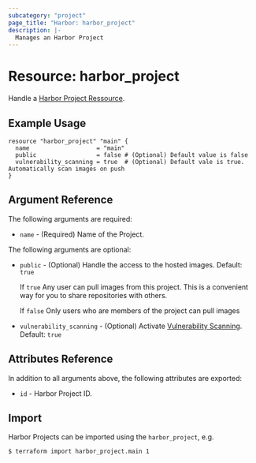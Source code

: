 ```yaml
---
subcategory: "project"
page_title: "Harbor: harbor_project"
description: |-
  Manages an Harbor Project
---
```


# Resource: harbor_project

Handle a [Harbor Project Ressource](https://goharbor.io/docs/1.10/working-with-projects/create-projects/).

## Example Usage

```hcl
resource "harbor_project" "main" {
  name                   = "main"
  public                 = false # (Optional) Default value is false
  vulnerability_scanning = true  # (Optional) Default vale is true. Automatically scan images on push
}
```

## Argument Reference

The following arguments are required:

* `name` - (Required) Name of the Project.

The following arguments are optional:

* `public` - (Optional) Handle the access to the hosted images. Default: `true`

    If `true` Any user can pull images from this project. This is a convenient way for you to share repositories with others.

    If `false` Only users who are members of the project can pull images

* `vulnerability_scanning` - (Optional) Activate [Vulnerability Scanning](https://goharbor.io/docs/1.10/administration/vulnerability-scanning/). Default: `true`


## Attributes Reference

In addition to all arguments above, the following attributes are exported:

* `id` - Harbor Project ID.

## Import

Harbor Projects can be imported using the `harbor_project`, e.g.

```
$ terraform import harbor_project.main 1
```
